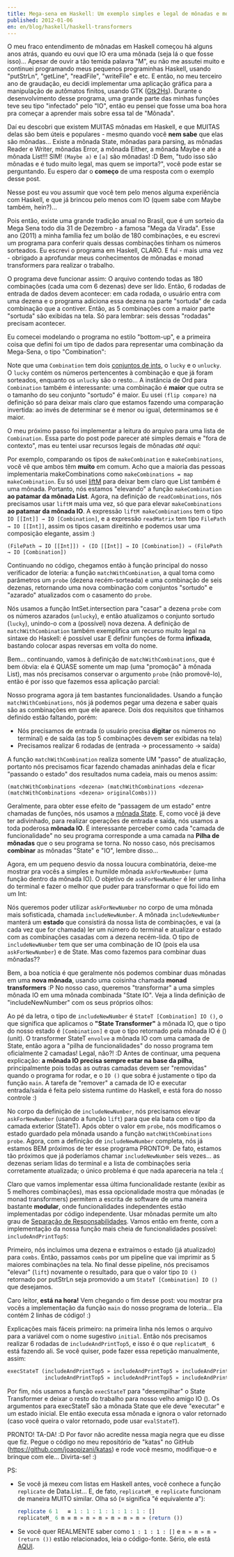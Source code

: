 ```yaml
---
title: Mega-sena em Haskell: Um exemplo simples e legal de mônadas e monad transformers
published: 2012-01-06
en: en/blog/haskell/haskell-transformers
---
```


O meu fraco entendimento de mônadas em Haskell começou há alguns anos atrás,
quando eu ouvi que IO era uma mônada (seja lá o que fosse isso)...
Apesar de ouvir a tão temida palavra "M", eu não me assutei muito e continuei programando meus pequenos programinhas Haskell,
usando "putStrLn", "getLine", "readFile", "writeFile" e etc.
E então, no meu terceiro ano de graudação,
eu decidi implementar uma aplicação gráfica para a manipulação de autômatos finitos, usando GTK ([Gtk2Hs][1]).
Durante o desenvolvimento desse programa, uma grande parte das minhas funções teve seu tipo "infectado" pelo "IO",
então eu pensei que fosse uma boa hora pra começar a aprender mais sobre essa tal de "Mônada".

Daí eu descobri que existem MUITAS mônadas em Haskell,
e que MUITAS delas são bem úteis e populares - mesmo quando você **nem sabe** que elas são mônadas...
Existe a mônada State, mônadas para parsing, as mônadas Reader e Writer, mônadas Error,
a mônada Either, a mônada Maybe e até a mônada List!!!
SIM! `(Maybe a)` e `[a]` são mônadas! :D
Bem, "tudo isso são mônadas e é tudo muito legal, mas quem se importa?", você pode estar se perguntando.
Eu espero dar o **começo** de uma resposta com o exemplo desse post.

<!--more-->

Nesse post eu vou assumir que você tem pelo menos alguma experiência com Haskell, e que já brincou pelo menos com IO (quem sabe com Maybe também, hein?)...

Pois então, existe uma grande tradição anual no Brasil, que é um sorteio da Mega Sena todo dia 31 de Dezembro - a famosa "Mega da Virada".
Esse ano (2011) a minha família fez um bolão de 180 combinações, e eu escrevi um programa para conferir quais dessas combinações tinham os números sorteados.
Eu escrevi o programa em Haskell, CLARO.
E fui - mais uma vez - obrigado a aprofundar meus conhecimentos de mônadas e monad transformers para realizar o trabalho.

O programa deve funcionar assim: O arquivo contendo todas as 180 combinações (cada uma com 6 dezenas) deve ser lido.
Então, 6 rodadas de entrada de dados devem acontecer: em cada rodada, o usuário entra com uma dezena e o programa adiciona essa dezena na parte "sortuda" de cada combinação que a contiver.
Então, as 5 combinações com a maior parte "sortuda" são exibidas na tela. Só para lembrar: seis dessas "rodadas" precisam acontecer.

Eu comecei modelando o programa no estilo "bottom-up", e a primeira coisa que defini foi um tipo de dados para representar uma combinação da Mega-Sena, o tipo "Combination":

<script src="http://gist-it.sudarmuthu.com/github/joaopizani/katas/blob/blog-05-2012/HaskellLottery/Main.hs?footer=no&slice=9:20"></script>

Note que uma `Combination` tem dois [conjuntos de ints][2], o `lucky` e o `unlucky`.
O `lucky` contém os números pertencentes à combinação e que já foram sorteados, enquanto os `unlucky` são o resto...
A instância de Ord para `Combination` também é interessante: uma combinação é **maior** que outra se o tamanho do seu conjunto "sortudo" é maior.
Eu usei `(flip compare)` na definição só para deixar mais claro que estamos fazendo uma comparação invertida:
ao invés de determinar se é menor ou igual, determinamos se é maior.

O meu próximo passo foi implementar a leitura do arquivo para uma lista de `Combination`.
Essa parte do post pode parecer até simples demais e "fora de contexto", mas eu tentei usar recursos legais de mônadas _até aqui_:

<script src="http://gist-it.sudarmuthu.com/github/joaopizani/katas/blob/blog-05-2012/HaskellLottery/Main.hs?footer=no&slice=22:34"></script>

Por exemplo, comparando os tipos de `makeCombination` e `makeCombinations`, você vê que ambos têm **muito** em comum.
Acho que a maioria das pessoas implementaria makeCombinations como `makeCombinations = map makeCombination`.
Eu só usei [liftM][3] para deixar bem claro que List também é uma mônada.
Portanto, nós estamos "elevando" a função `makeCombination` **ao patamar da mônada List**.
Agora, na definição de `readCombinations`, nós precisamos usar `liftM` mais uma vez, só que para elevar `makeCombinations` **ao patamar da mônada IO**.
A expressão `liftM makeCombinations` tem o tipo `IO [[Int]] → IO [Combination]`, e a expressão `readMatrix` tem tipo `FilePath → IO [[Int]]`,
assim os tipos casam direitinho e podemos usar uma composição elegante, assim :)

    (FilePath → IO [[Int]]) ∘ (IO [[Int]] → IO [Combination]) ⇒ (FilePath → IO [Combination])

Continuando no código, chegamos então à função principal do nosso verificador de loteria: a função `matchWithCombination`, a qual toma como parâmetros um `probe` (dezena recém-sorteada) e uma combinação de seis dezenas, retornando uma nova combinação com conjuntos "sortudo" e "azarado" atualizados com o casamento do `probe`.

<script src="http://gist-it.sudarmuthu.com/github/joaopizani/katas/blob/blog-05-2012/HaskellLottery/Main.hs?footer=0&slice=36:40"></script>

Nós usamos a função IntSet.intersection para "casar" a dezena `probe` com os números azarados (`unlucky`), e então atualizamos o conjunto sortudo (`lucky`),
unindo-o com a (possível) nova dezena.
A definição de `matchWithCombination` também exemplifica um recurso muito legal na sintaxe do Haskell:
é possível usar E definir funções de forma **infixada**, bastando colocar aspas reversas em volta do nome.

Bem... continuando, vamos à definição de `matchWithCombinations`, que é bem óbvia:
ela é QUASE somente um map (uma "promoção" à mônada List), mas nós precisamos conservar o argumento `probe` (não promovê-lo),
então é por isso que fazemos essa aplicação parcial:

<script src="http://gist-it.sudarmuthu.com/github/joaopizani/katas/blob/blog-05-2012/HaskellLottery/Main.hs?footer=0&slice=41:43"></script>

Nosso programa agora já tem bastantes funcionalidades.
Usando a função `matchWithCombinations`, nós já podemos pegar uma dezena e saber quais são as combinações em que ele aparece.
Dois dos requisitos que tínhamos definido estão faltando, porém:

  * Nós precisamos de entrada (o usuário precisa **digitar** os números no terminal) e de saída (as top 5 combinações devem ser exibidas na tela)
  * Precisamos realizar 6 rodadas de (entrada → processamento → saída)

A função `matchWithCombination` realiza somente UM "passo" de atualização,
portanto nós precisamos ficar fazendo chamadas aninhadas dela e ficar "passando o estado" dos resultados numa cadeia, mais ou menos assim:

    (matchWithCombinations <dezena> (matchWithCombinations <dezena> (matchWithCombinations <dezena> originalCombs)))

Geralmente, para obter esse efeito de "passagem de um estado" entre chamadas de funções, nós usamos a [mônada State][4].
E, como você já deve ter adivinhado, para realizar operações de entrada e saída, nós usamos a toda poderosa **mônada IO**.
É interessante perceber como cada "camada de funcionalidade" no seu programa corresponde a uma camada na **Pilha de mônadas** que o seu programa se torna.
No nosso caso, nós precisamos **combinar** as mônadas "State" e "IO", lembre disso...

Agora, em um pequeno desvio da nossa loucura combinatória, deixe-me mostrar pra vocês a simples e humilde mônada `askForNewNumber` (uma função dentro da mônada IO).
O objetivo de `askForNewNumber` é ler uma linha do terminal e fazer o melhor que puder para transformar o que foi lido em um Int:

<script src="http://gist-it.sudarmuthu.com/github/joaopizani/katas/blob/blog-05-2012/HaskellLottery/Main.hs?footer=0&slice=45:47"></script>

Nós queremos poder utilizar `askForNewNumber` no corpo de uma mônada mais sofisticada, chamada `includeNewNumber`.
A mônada `includeNewNumber` manterá um **estado** que consistirá da nossa lista de combinações, e vai (a cada vez que for chamada) ler um número do terminal e atualizar o estado com as combinações casadas com a dezena recém-lida.
O tipo de `includeNewNumber` tem que ser uma combinação de IO (pois ela usa `askForNewNumber`) e de State. Mas como fazemos para combinar duas mônadas??

Bem, a boa notícia é que geralmente nós podemos combinar duas mônadas em uma **nova mônada**, usando uma coisinha chamada **monad transformers** :P
No nosso caso, queremos "transformar" a uma simples mônada IO em uma mônada combinada "State IO".
Veja a linda definição de "includeNewNumber" com os seus próprios olhos:

<script src="http://gist-it.sudarmuthu.com/github/joaopizani/katas/blob/blog-05-2012/HaskellLottery/Main.hs?footer=0&slice=48:53"></script>

Ao pé da letra, o tipo de `includeNewNumber` é `StateT [Combination] IO ()`, o que significa que aplicamos o **"State Transformer"** à mônada IO, que o tipo do nosso estado é `[Combination]` e que o tipo retornado pela mônada IO é () (unit).
O transformer StateT `envolve` a mônada IO com uma camada de State, então agora a "pilha de funcionalidades" do nosso programa tem oficialmente 2 camadas!
Legal, não?! :D  Antes de continuar, uma pequena explicação: **a mônada IO precisa sempre estar na base da pilha**, principalmente pois todas as outras camadas devem ser "removidas" quando o programa for rodar, e o `IO ()` que sobra é justamente o tipo da função `main`.
A tarefa de "remover" a camada de IO e executar entrada/saída é feita pelo sistema runtime do Haskell, e está fora do nosso controle :)

No corpo da definição de `includeNewNumber`, nós precisamos elevar `askForNewNumber` (usando a função `lift`) para que ela bata com o tipo da camada exterior (StateT).
Após obter o valor em `probe`, nós modificamos o estado guardado pela mônada usando a função `matchWithCombinations probe`.
Agora, com a definição de `includeNewNumber` completa, nós já estamos BEM próximos de ter esse programa PRONTO®.
De fato, estamos tão próximos que já poderíamos chamar `includeNewNumber` seis vezes...
as dezenas seriam lidas do terminal e a lista de combinações seria corretamente atualizada; o único problema é que nada apareceria na tela :(

Claro que vamos implementar essa última funcionalidade restante (exibir as 5 melhores combinações),
mas essa opcionalidade mostra que mônadas (e monad transformers) permitem a escrita de software de uma maneira bastante **modular**,
onde funcionalidades independentes estão implementadas por código independente.
Usar mônadas permite um alto grau de [Separação de Responsabilidades][5].
Vamos então em frente, com a implementação da nossa função mais cheia de funcionalidades possível: `includeAndPrintTop5`:

<script src="http://gist-it.sudarmuthu.com/github/joaopizani/katas/blob/blog-05-2012/HaskellLottery/Main.hs?footer=0&slice=54:58"></script>

Primeiro, nós incluímos uma dezena e extraímos o estado (já atualizado) para `combs`.
Então, passamos `combs` por um pipeline que vai imprimir as 5 maiores combinações na tela.
No final desse pipeline, nós precisamos "elevar" (`lift`) novamente o resultado, para que o valor tipo `IO ()` retornado por putStrLn seja promovido a um `StateT [Combination] IO ()` que desejamos.

Caro leitor, **está na hora!** Vem chegando o fim desse post: vou mostrar pra vocês a implementação da função `main` do nosso programa de loteria...
Ela contém 2 linhas de código! :)

<script src="http://gist-it.sudarmuthu.com/github/joaopizani/katas/blob/blog-05-2012/HaskellLottery/Main.hs?footer=0&slice=60:63"></script>

Explicações mais fáceis primeiro: na primeira linha nós lemos o arquivo para a variável com o nome sugestivo `initial`.
Então nós precisamos realizar 6 rodadas de `includeAndPrintTop5`, e isso é o que `replicateM_ 6` está fazendo ali.
Se você quiser, pode fazer essa repetição manualmente, assim:

```haskell
execStateT (includeAndPrintTop5 » includeAndPrintTop5 » includeAndPrintTop5 »
            includeAndPrintTop5 » includeAndPrintTop5 » includeAndPrintTop5 » return ()) initial
```

Por fim, nós usamos a função `execStateT` para "desempilhar" o State Transformer e deixar o resto do trabalho para nosso velho amigo IO ().
Os argumentos para execStateT são a mônada State que ele deve "executar" e um estado inicial.
Ele então executa essa mônada e ignora o valor retornado (caso você queira o valor retornado, pode usar `evalStateT`).

PRONTO! TA-DA! :D  Por favor não acredite nessa magia negra que eu disse que fiz.
Pegue o código no meu repositório de "katas" no GitHub (<https://github.com/joaopizani/katas>) e rode você mesmo, modifique-o e brinque com ele...
Divirta-se! :)

PS:

  * Se você já mexeu com listas em Haskell antes, você conhece a função `replicate` de Data.List...
    E, de fato, `replicateM_` e `replicate` funcionam de maneira MUITO similar. Olha só (≡ significa "é equivalente a"):

    ```haskell
    replicate 6 1   ≡ 1 : 1 : 1 : 1 : 1 : 1 : []
    replicateM_ 6 m ≡ m » m » m » m » m » m » (return ())
    ```

  * Se você quer REALMENTE saber como `1 : 1 : 1 : []` e `m » m » m » (return ())` estão relacionados, leia o código-fonte.
    Sério, ele está [AQUI][6].


[1]: <http://projects.haskell.org/gtk2hs/>
[2]: <http://hackage.haskell.org/packages/archive/containers/0.4.2.0/doc/html/Data-IntSet.html>
[3]: <http://www.haskell.org/ghc/docs/latest/html/libraries/base/Control-Monad.html#g:7>
[4]: <http://www.haskell.org/haskellwiki/State_Monad>
[5]: <http://en.wikipedia.org/wiki/Separation_of_concerns>
[6]: <http://www.haskell.org/ghc/docs/latest/html/libraries/base/src/Control-Monad.html#sequence_>
